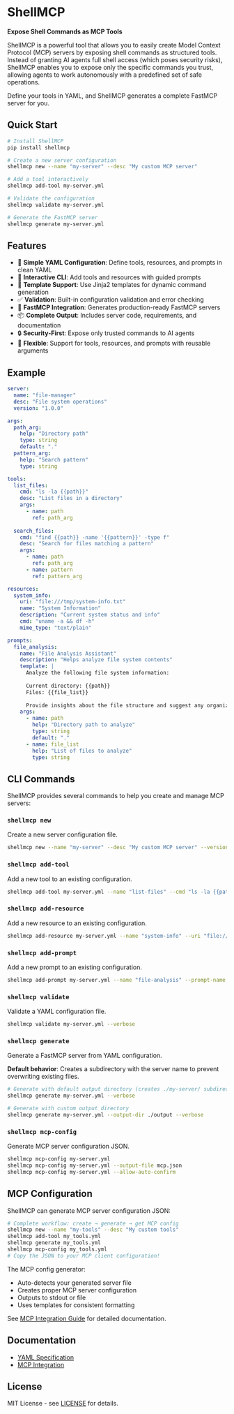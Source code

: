 # ShellMCP

**Expose Shell Commands as MCP Tools**

ShellMCP is a powerful tool that allows you to easily create Model Context Protocol (MCP) servers by exposing shell commands as structured tools. Instead of granting AI agents full shell access (which poses security risks), ShellMCP enables you to expose only the specific commands you trust, allowing agents to work autonomously with a predefined set of safe operations.

Define your tools in YAML, and ShellMCP generates a complete FastMCP server for you.

## Quick Start

```bash
# Install ShellMCP
pip install shellmcp

# Create a new server configuration
shellmcp new --name "my-server" --desc "My custom MCP server"

# Add a tool interactively
shellmcp add-tool my-server.yml

# Validate the configuration
shellmcp validate my-server.yml

# Generate the FastMCP server
shellmcp generate my-server.yml
```

## Features

- 🚀 **Simple YAML Configuration**: Define tools, resources, and prompts in clean YAML
- 🔧 **Interactive CLI**: Add tools and resources with guided prompts
- 📝 **Template Support**: Use Jinja2 templates for dynamic command generation
- ✅ **Validation**: Built-in configuration validation and error checking
- 🎯 **FastMCP Integration**: Generates production-ready FastMCP servers
- 📦 **Complete Output**: Includes server code, requirements, and documentation
- 🔒 **Security-First**: Expose only trusted commands to AI agents
- 🎨 **Flexible**: Support for tools, resources, and prompts with reusable arguments

## Example

```yaml
server:
  name: "file-manager"
  desc: "File system operations"
  version: "1.0.0"

args:
  path_arg:
    help: "Directory path"
    type: string
    default: "."
  pattern_arg:
    help: "Search pattern"
    type: string

tools:
  list_files:
    cmd: "ls -la {{path}}"
    desc: "List files in a directory"
    args:
      - name: path
        ref: path_arg
  
  search_files:
    cmd: "find {{path}} -name '{{pattern}}' -type f"
    desc: "Search for files matching a pattern"
    args:
      - name: path
        ref: path_arg
      - name: pattern
        ref: pattern_arg

resources:
  system_info:
    uri: "file:///tmp/system-info.txt"
    name: "System Information"
    description: "Current system status and info"
    cmd: "uname -a && df -h"
    mime_type: "text/plain"

prompts:
  file_analysis:
    name: "File Analysis Assistant"
    description: "Helps analyze file system contents"
    template: |
      Analyze the following file system information:
      
      Current directory: {{path}}
      Files: {{file_list}}
      
      Provide insights about the file structure and suggest any organization improvements.
    args:
      - name: path
        help: "Directory path to analyze"
        type: string
        default: "."
      - name: file_list
        help: "List of files to analyze"
        type: string
```

## CLI Commands

ShellMCP provides several commands to help you create and manage MCP servers:

### `shellmcp new`
Create a new server configuration file.

```bash
shellmcp new --name "my-server" --desc "My custom MCP server" --version "1.0.0"
```

### `shellmcp add-tool`
Add a new tool to an existing configuration.

```bash
shellmcp add-tool my-server.yml --name "list-files" --cmd "ls -la {{path}}" --desc "List files in directory"
```

### `shellmcp add-resource`
Add a new resource to an existing configuration.

```bash
shellmcp add-resource my-server.yml --name "system-info" --uri "file:///tmp/system-info.txt" --resource-name "System Information"
```

### `shellmcp add-prompt`
Add a new prompt to an existing configuration.

```bash
shellmcp add-prompt my-server.yml --name "file-analysis" --prompt-name "File Analysis Assistant"
```

### `shellmcp validate`
Validate a YAML configuration file.

```bash
shellmcp validate my-server.yml --verbose
```

### `shellmcp generate`
Generate a FastMCP server from YAML configuration.

**Default behavior**: Creates a subdirectory with the server name to prevent overwriting existing files.

```bash
# Generate with default output directory (creates ./my-server/ subdirectory)
shellmcp generate my-server.yml --verbose

# Generate with custom output directory
shellmcp generate my-server.yml --output-dir ./output --verbose
```

### `shellmcp mcp-config`
Generate MCP server configuration JSON.

```bash
shellmcp mcp-config my-server.yml
shellmcp mcp-config my-server.yml --output-file mcp.json
shellmcp mcp-config my-server.yml --allow-auto-confirm
```

## MCP Configuration

ShellMCP can generate MCP server configuration JSON:

```bash
# Complete workflow: create → generate → get MCP config
shellmcp new --name "my-tools" --desc "My custom tools"
shellmcp add-tool my_tools.yml
shellmcp generate my_tools.yml
shellmcp mcp-config my_tools.yml
# Copy the JSON to your MCP client configuration!
```

The MCP config generator:
- Auto-detects your generated server file
- Creates proper MCP server configuration
- Outputs to stdout or file
- Uses templates for consistent formatting

See [MCP Integration Guide](docs/mcp-integration.md) for detailed documentation.

## Documentation

- [YAML Specification](docs/yml-specification.md)
- [MCP Integration](docs/mcp-integration.md)

## License

MIT License - see [LICENSE](LICENSE) for details.